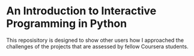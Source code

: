 An Introduction to Interactive Programming in Python
======================

This reposisitory is designed to show other users how I approached the challenges of the projects that are assessed by fellow Coursera students.
